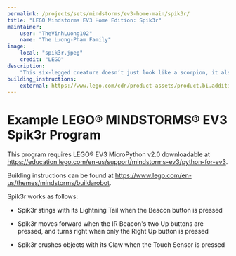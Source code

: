 ```yaml
---
permalink: /projects/sets/mindstorms/ev3-home-main/spik3r/
title: "LEGO Mindstorms EV3 Home Edition: Spik3r"
maintainer:
    user: "TheVinhLuong102"
    name: "The Lương-Phạm Family"
image:
    local: "spik3r.jpeg"
    credit: "LEGO"
description:
    "This six-legged creature doesn’t just look like a scorpion, it also acts like one. It turns sharply, snaps with it’s crushing claw, and it’s lightning tail is ready to fire at anyone or anything that gets in its way."
building_instructions:
    external: https://www.lego.com/cdn/product-assets/product.bi.additional.extra.pdf/31313_X_SPIK3R.pdf
---
```



# Example LEGO® MINDSTORMS® EV3 Spik3r Program

This program requires LEGO® EV3 MicroPython v2.0 downloadable at https://education.lego.com/en-us/support/mindstorms-ev3/python-for-ev3.

Building instructions can be found at https://www.lego.com/en-us/themes/mindstorms/buildarobot.

Spik3r works as follows:

- Spik3r stings with its Lightning Tail when the Beacon button is pressed

- Spik3r moves forward when the IR Beacon's two Up buttons are pressed, and turns right when only the Right Up button is pressed

- Spik3r crushes objects with its Claw when the Touch Sensor is pressed
